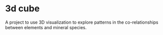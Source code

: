 # 3d cube
A project to use 3D visualization to explore patterns in the co-relationships between elements and mineral species.
